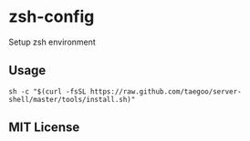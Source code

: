 # zsh-config
Setup zsh environment


## Usage

```shell script
sh -c "$(curl -fsSL https://raw.github.com/taegoo/server-shell/master/tools/install.sh)"
```

## MIT License
